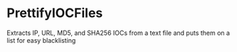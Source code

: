 # PrettifyIOCFiles
Extracts IP, URL, MD5, and SHA256 IOCs from a text file and puts them on a list for easy blacklisting
